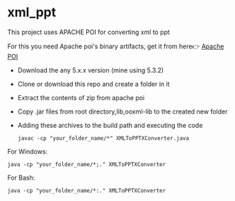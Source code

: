 # xml_ppt
This project uses APACHE POI for converting xml to ppt        

For this you need Apache poi's binary artifacts, get it from here👉 [Apache POI](https://archive.apache.org/dist/poi/release/bin/)

* Download the any 5.x.x version (mine using 5.3.2)
* Clone or download this repo and create a folder in it
* Extract the contents of zip from apache poi
* Copy .jar files from root directory,lib,ooxml-lib to the created new folder
* Adding these archives to the build path and executing the code

  ~~~
  javac -cp "your_folder_name/*" XMLToPPTXConverter.java
  ~~~
  
For Windows:
  ~~~
  java -cp "your_folder_name/*;." XMLToPPTXConverter
  ~~~
For Bash:
  ~~~
  java -cp "your_folder_name/*:." XMLToPPTXConverter
  ~~~
